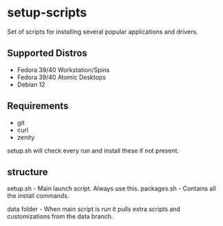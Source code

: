 # setup-scripts
Set of scripts for installing several popular applications and drivers.

## Supported Distros
* Fedora 39/40 Workstation/Spins
* Fedora 39/40 Atomic Desktops
* Debian 12

## Requirements
* git
* curl
* zenity

setup.sh will check every run and install these if not present.

structure
-------------
setup.sh        -       Main launch script. Always use this.
packages.sh     -       Contains all the install commands.

data folder     -       When main script is run it pulls extra scripts and customizations from the data branch.